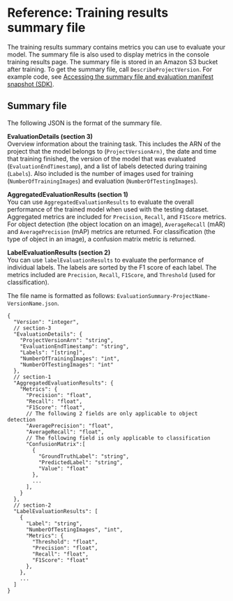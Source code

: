 # Reference: Training results summary file<a name="tr-summary-file"></a>

The training results summary contains metrics you can use to evaluate your model\. The summary file is also used to display metrics in the console training results page\. The summary file is stored in an Amazon S3 bucket after training\. To get the summary file, call `DescribeProjectVersion`\. For example code, see [Accessing the summary file and evaluation manifest snapshot \(SDK\)](tr-sdk.md)\. 

## Summary file<a name="tr-summary-reference"></a>

The following JSON is the format of the summary file\.



**EvaluationDetails \(section 3\)**  
Overview information about the training task\. This includes the ARN of the project that the model belongs to \(`ProjectVersionArn)`, the date and time that training finished, the version of the model that was evaluated \(`EvaluationEndTimestamp`\), and a list of labels detected during training \(`Labels`\)\. Also included is the number of images used for training \(`NumberOfTrainingImages`\) and evaluation \(`NumberOfTestingImages`\)\. 

**AggregatedEvaluationResults \(section 1\)**  
You can use `AggregatedEvaluationResults` to evaluate the overall performance of the trained model when used with the testing dataset\. Aggregated metrics are included for `Precision`, `Recall`, and `F1Score` metrics\. For object detection \(the object location on an image\), `AverageRecall` \(mAR\) and `AveragePrecision` \(mAP\) metrics are returned\. For classification \(the type of object in an image\), a confusion matrix metric is returned\. 

**LabelEvaluationResults \(section 2\)**  
You can use `labelEvaluationResults` to evaluate the performance of individual labels\. The labels are sorted by the F1 score of each label\. The metrics included are `Precision`, `Recall`, `F1Score`, and `Threshold` \(used for classification\)\. 

The file name is formatted as follows: `EvaluationSummary-ProjectName-VersionName.json`\.

```
{
  "Version": "integer",
  // section-3
  "EvaluationDetails": {
    "ProjectVersionArn": "string",
    "EvaluationEndTimestamp": "string",
    "Labels": "[string]",
    "NumberOfTrainingImages": "int",
    "NumberOfTestingImages": "int"
  },
  // section-1
  "AggregatedEvaluationResults": {
    "Metrics": {
      "Precision": "float",
      "Recall": "float",
      "F1Score": "float",
      // The following 2 fields are only applicable to object detection
      "AveragePrecision": "float",
      "AverageRecall": "float",
      // The following field is only applicable to classification
      "ConfusionMatrix":[
        {
          "GroundTruthLabel": "string",
          "PredictedLabel": "string",
          "Value": "float"
        },
        ...
      ],
    }
  },
  // section-2
  "LabelEvaluationResults": [
    {
      "Label": "string",
      "NumberOfTestingImages", "int",
      "Metrics": {
        "Threshold": "float",
        "Precision": "float",
        "Recall": "float",
        "F1Score": "float"
      },
    },
    ...
  ]
}
```